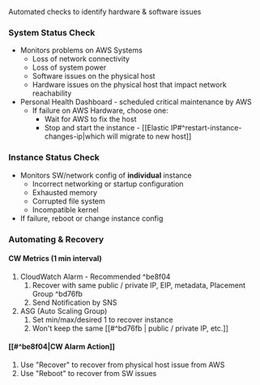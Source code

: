 Automated checks to identify hardware & software issues

### System Status Check

- Monitors problems on AWS Systems
	- Loss of network connectivity
	- Loss of system power
	- Software issues on the physical host 
	- Hardware issues on the physical host that impact network reachability
- Personal Health Dashboard - scheduled critical maintenance by AWS
	- If failure on AWS Hardware, choose one:
		- Wait for AWS to fix the host
		- Stop and start the instance - [[Elastic IP#^restart-instance-changes-ip|which will migrate to new host]]

### Instance Status Check

- Monitors SW/network config of **individual** instance
    - Incorrect networking or startup configuration
    - Exhausted memory
    - Corrupted file system
    - Incompatible kernel
- If failure, reboot or change instance config

### Automating & Recovery

#### CW Metrics (1 min interval)

1. CloudWatch Alarm - Recommended ^be8f04
	1. Recover with same public / private IP, EIP, metadata, Placement Group ^bd76fb
	2. Send Notification by SNS
2. ASG (Auto Scaling Group)
	1. Set min/max/desired 1 to recover instance
	2. Won't keep the same [[#^bd76fb | public / private IP, etc.]]

#### [[#^be8f04|CW Alarm Action]]

1. Use "Recover" to recover from physical host issue from AWS
2. Use "Reboot" to recover from SW issues